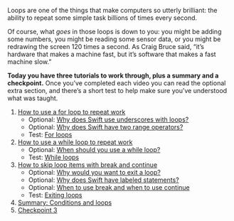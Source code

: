 Loops are one of the things that make computers so utterly brilliant: the ability to repeat some simple task billions of times every second.

Of course, what _goes_ in those loops is down to you: you might be adding some numbers, you might be reading some sensor data, or you might be redrawing the screen 120 times a second. As Craig Bruce said, “it’s hardware that makes a machine fast, but it’s software that makes a fast machine slow.”

**Today you have three tutorials to work through, plus a summary and a checkpoint.** Once you’ve completed each video you can read the optional extra section, and there’s a short test to help make sure you’ve understood what was taught.

1. [How to use a for loop to repeat work](https://www.hackingwithswift.com/quick-start/beginners/how-to-use-a-for-loop-to-repeat-work)
    - Optional: [Why does Swift use underscores with loops?](https://www.hackingwithswift.com/quick-start/understanding-swift/why-does-swift-use-underscores-with-loops)
    - Optional: [Why does Swift have two range operators?](https://www.hackingwithswift.com/quick-start/understanding-swift/why-does-swift-have-two-range-operators)
    - Test: [For loops](https://www.hackingwithswift.com/review/sixty/for-loops)
2. [How to use a while loop to repeat work](https://www.hackingwithswift.com/quick-start/beginners/how-to-use-a-while-loop-to-repeat-work)
    - Optional: [When should you use a while loop?](https://www.hackingwithswift.com/quick-start/understanding-swift/when-should-you-use-a-while-loop)
    - Test: [While loops](https://www.hackingwithswift.com/review/sixty/while-loops)
3. [How to skip loop items with break and continue](https://www.hackingwithswift.com/quick-start/beginners/how-to-skip-loop-items-with-break-and-continue)
    - Optional: [Why would you want to exit a loop?](https://www.hackingwithswift.com/quick-start/understanding-swift/why-would-you-want-to-exit-a-loop)
    - Optional: [Why does Swift have labeled statements?](https://www.hackingwithswift.com/quick-start/understanding-swift/why-does-swift-have-labeled-statements)
    - Optional: [When to use break and when to use continue](https://www.hackingwithswift.com/quick-start/understanding-swift/when-to-use-break-and-when-to-use-continue)
    - Test: [Exiting loops](https://www.hackingwithswift.com/review/sixty/exiting-loops)
4. [Summary: Conditions and loops](https://www.hackingwithswift.com/quick-start/beginners/summary-conditions-and-loops)
5. [Checkpoint 3](https://www.hackingwithswift.com/quick-start/beginners/checkpoint-3)